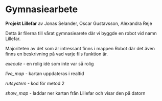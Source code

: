 # Gymnasiearbete

**Projekt Lillefar**
av Jonas Selander, Oscar Gustavsson, Alexandra Reje

Detta är filerna till vårat gymnasiearete där vi byggde en robot vid namn Lillefar. 

Majoriteten av det som är intressant finns i mappen Robot där det även finns en beskrivning på vad varje fils funktion är.

*execute* - en rolig idé som inte var så rolig

*live_map* - kartan uppdateras i realtid

*rutsystem* - kod för metod 2

*show_map* - laddar ner kartan från Lillefar och visar den på datorn
